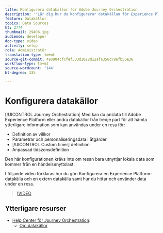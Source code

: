```yaml
---
title: Konfigurera datakällor för Adobe Journey Orchestration
description: '"Lär dig hur du konfigurerar datakällan för Experience Platform, konfigurerar en extern datakälla och söker efter och använder data under en resa."'
feature: Datakällor
topics: Data Sources
kt: 2774
thumbnail: 29406.jpg
audience: developer
doc-type: video
activity: setup
role: Administratör
translation-type: tm+mt
source-git-commit: 490804cfcfef533d1028d12afa350d78efb56e36
workflow-type: tm+mt
source-wordcount: '144'
ht-degree: 13%

---
```



# Konfigurera datakällor

[!UICONTROL Journey Orchestration] Med kan du ansluta till Adobe Experience Platform eller andra datakällor från tredje part för att hämta ytterligare information som kan användas under en resa för:

* Definition av villkor
* Parametrar och personaliseringsdata i åtgärder
* [!UICONTROL Custom timer] definition
* Anpassad tidszonsdefinition

Den här konfigurationen krävs inte om resan bara utnyttjar lokala data som kommer från en händelsenyttolast.

I följande video förklaras hur du gör: Konfigurera en Experience Platform-datakälla och en extern datakälla samt hur du hittar och använder data under en resa.

>[!VIDEO](https://video.tv.adobe.com/v/29406?quality=12)

## Ytterligare resurser

* [Help Center för Journey Orchestration](https://docs.adobe.com/content/help/sv-SE/journeys/using/journey-orchestration-home.html):
   * [Om datakällor](https://docs.adobe.com/content/help/en/journeys/using/data-source-journeys/about-data-sources.html)
